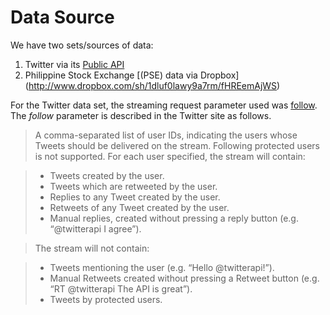 # Data Source

We have two sets/sources of data: 

1. Twitter via its [Public API](http://dev.twitter.com/streaming/public)
2. Philippine Stock Exchange [(PSE) data via Dropbox] (http://www.dropbox.com/sh/1dluf0lawy9a7rm/fHREemAjWS)

For the Twitter data set, the streaming request parameter used was [follow](http://dev.twitter.com/streaming/overview/request-parameters#follow). The *follow* parameter is described in the Twitter site as follows. 


> A comma-separated list of user IDs, indicating the users whose Tweets should be delivered on the stream. Following protected users is not supported. For each user specified, the stream will contain:

> - Tweets created by the user.
> - Tweets which are retweeted by the user.
> - Replies to any Tweet created by the user.
> - Retweets of any Tweet created by the user.
> - Manual replies, created without pressing a reply button (e.g. “@twitterapi I agree”).

> The stream will not contain:

> - Tweets mentioning the user (e.g. “Hello @twitterapi!”).
> - Manual Retweets created without pressing a Retweet button (e.g. “RT @twitterapi The API is great”).
> - Tweets by protected users.
